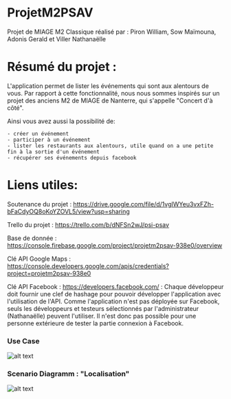 # ProjetM2PSAV
Projet de MIAGE M2 Classique réalisé par : Piron William, Sow Maïmouna, Adonis Gerald et Viller Nathanaëlle

# Résumé du projet :
L'application permet de lister les événements qui sont aux alentours de vous. Par rapport à cette fonctionnalité, nous nous sommes inspirés sur un projet des anciens M2 de MIAGE de Nanterre, qui s'appelle "Concert d'à côté".

Ainsi vous avez aussi la possibilité de:

    - créer un événement
    - participer à un événement
    - lister les restaurants aux alentours, utile quand on a une petite fin à la sortie d'un événement
    - récupérer ses événements depuis facebook

# Liens utiles:

Soutenance du projet : https://drive.google.com/file/d/1vgIWYeu3vxFZh-bFaCdyOQ8oKoYZOVL5/view?usp=sharing

Trello du projet : https://trello.com/b/dNFSn2wJ/psi-psav

Base de donnée : https://console.firebase.google.com/project/projetm2psav-938e0/overview

Clé API Google Maps : https://console.developers.google.com/apis/credentials?project=projetm2psav-938e0

Clé API Facebook :  https://developers.facebook.com/ : Chaque développeur doit fournir une clef de hashage pour pouvoir développer l'application avec l'utilisation de l'API.
Comme l'application n'est pas déployée sur Facebook, seuls les développeurs et testeurs sélectionnés par l'administrateur (Nathanaëlle) peuvent l'utiliser.
Il n'est donc pas possible pour une personne extérieure de tester la partie connexion à Facebook.

### Use Case ###
![alt text](http://www.plantuml.com/plantuml/png/VLLBRjim4Dtx58DqaNXX52dQNH34LcqtW9i23P0zJOrb8XIf3aadGT6xT5cTGnVhKB9iAVwi9CtdpSoRZ-wS5-H3hWVkMPb2aCXXAUHpHZQODB7Q4YnKjlPpmhUEpLgOz8MKzsXW9RJ3WSQL1s-1eZMaYb1wPKt7fs1SaU6ZVzC8KIrCfd4WfESWupHNPll-7VCbjOglk1bqG893AHp2xm70v5sY7wQpQPACeyPIYhILVawk9zSJbew9x4iZ_A7L1gCenkXQBpM3jegPDVv1v0Y93QIGTWxzm3Sty2tami3jBSojJWT_kXdlAZsUy_ZJvCja5btsXW_M4uwBGYlsOQUhXAeI2OA1gjnKfS4SZH_2QBJbZMrQOkRe8k-9pGkF81nSi19WZo1hJIqSZUh7r11cod5C0eSE2hPTLIMXaUYwXlCeR6oCzMgbf8YnUZOB5Iri6mUglzslb3jVbGv5OAbKGhFFHJVzXPL2ArVZxhD_HD2Decx2BjYJLGIQq-dG4lEtSjtFV26u5ZOLOCH6PGrymLq5eJKhn3jkJz5p44k4rry1jGDz6RogCyU8ojDENabLL6LTuhx2cT8CDTsmEnVOrDV86dZSrC1niQofToYonjbxeOm3oLjN_QEwl8iZZM-13_f-ehe5LtQYCEQ6Nvca7fL2oghaVOcTFGqhUIo2Rf6LMLdAcs61zFAq6q_-sMoJFQo8CuYGspSq1i-YBeHoF3dCeuk36DL2KNz2abx2fwpkJQgutnHZ4zQRukAQd2TZDwOP6jSwCSTddNvYJ8Blx04XVA5TLO8B3MXlNJ-kkP-MOf874t9lV5Lcz6wtL2EDXLy6qWT4nkbR2ObBQvzx-LMb3CN-8lHw77DZcCDbtxa_IX95eKnMTwKtUcrXM-VNnZkyTjt7EkCg_JglRueBMTQCVuUR8-ur7LTT7keZ6lyniFtjnE-htX4TGb_PFL73lggpsyEZY3iL7_mxD2d_UVy3)
### Scenario Diagramm : "Localisation" ###
![alt text](http://www.plantuml.com/plantuml/png/JP0nRiCm34Ltd-AFyP2XTgOCHPPkxLIqEw6m3W5LSYWfw933TCqvVB5I3k9w-tgVv2TrI9aqbs_VUFxAo14gmodZACekImnD0-pVI08-4kiUb6PXTFFEyD6H5tktrTYOyzHMwpEAmdF2TBjmo0cZHdVYj9HrSzah1STMI0XqaO5g8CPO5EIz6TClIW3N4KjdFtU-1EL1KbQ-v_0zXihFkR1Fnb1iBH16kq-SZDDj6R5hwrLLsTxRxVLvjVai_c7tWDqAzW_Ohw0DFN0urg_y0m00)
